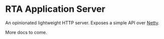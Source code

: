 # RTA Application Server

An opinionated lightweight HTTP server. Exposes a simple API over [Netty](https://netty.io).

More docs to come.
